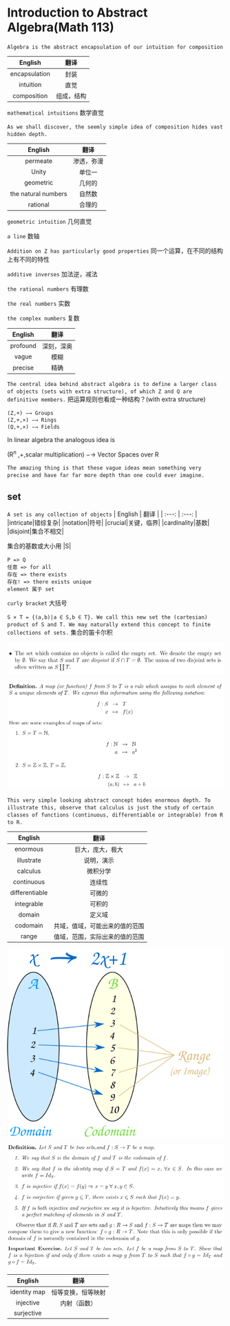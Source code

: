 # Introduction to Abstract Algebra(Math 113)

`Algebra is the abstract encapsulation of our intuition for composition` 

| English | 翻译 |
| :---: | :---: |
|encapsulation|封装|
|intuition|直觉|
|composition|组成，结构|

`mathematical intuitions` 数学直觉

`As we shall discover, the seemly simple idea of composition hides vast hidden depth.`

| English | 翻译 |
| :---: | :---: |
|permeate|渗透，弥漫|
|Unity|单位一|
|geometric|几何的|
|the natural numbers|自然数|
|rational|合理的|


`geometric intuition` 几何直觉

`a line` 数轴

`Addition on Z has particularly good properties` 同一个运算，在不同的结构上有不同的特性

`additive inverses` 加法逆，减法

`the rational numbers` 有理数

`the real numbers` 实数

`the complex numbers` 复数

| English | 翻译 |
| :---: | :---: |
|profound|深刻，深奥|
|vague|模糊|
|precise|精确|
`The central idea behind abstract algebra is to define a larger class of objects (sets with extra structure), of which Z and Q are definitive members.` 把运算规则也看成一种结构？(with extra structure)
```
(Z,+) −→ Groups
(Z,+,×) −→ Rings
(Q,+,×) −→ Fields
```
In linear algebra the analogous idea is

(R<sup>n</sup> ,+,scalar multiplication) −→ Vector Spaces over R

`The amazing thing is that these vague ideas mean something very precise and have far far more depth than one could ever imagine.`

## set
`A set is any collection of objects`
| English | 翻译 |
| :---: | :---: |
|intricate|错综复杂|
|notation|符号|
|crucial|关键，临界|
|cardinality|基数|
|disjoint|集合不相交|

集合的基数或大小用 |S|

```
P => Q
任意 => for all
存在 => there exists
存在! => there exists unique
element 属于 set
```

`curly bracket` 大括号

`S × T = {(a,b)|a ∈ S,b ∈ T}. We call this new set the (cartesian) product of S and T. We may naturally extend this concept to finite collections of sets.` 集合的笛卡尔积



![disjoint_set](./images/disjoint_set.PNG)


![map](./images/map.PNG)

`This very simple looking abstract concept hides enormous depth. To illustrate this, observe that calculus is just the study of certain classes of functions (continuous, differentiable or integrable) from R to R.`


| English | 翻译 |
| :---: | :---: |
|enormous|巨大，庞大，极大|
|illustrate|说明，演示|
|calculus|微积分学|
|continuous|连续性|
|differentiable|可微的|
|integrable|可积的|
|domain|定义域|
|codomain|共域，值域，可能出来的值的范围|
|range|值域，范围，实际出来的值的范围|

![domain-range-codomain](./images/domain-range-codomain.svg)

![some_maps](./images/some_maps.PNG)

| English | 翻译 |
| :---: | :---: |
|identity map| 恒等变换，恒等映射|
|injective | 内射（函数） |
|surjective| 